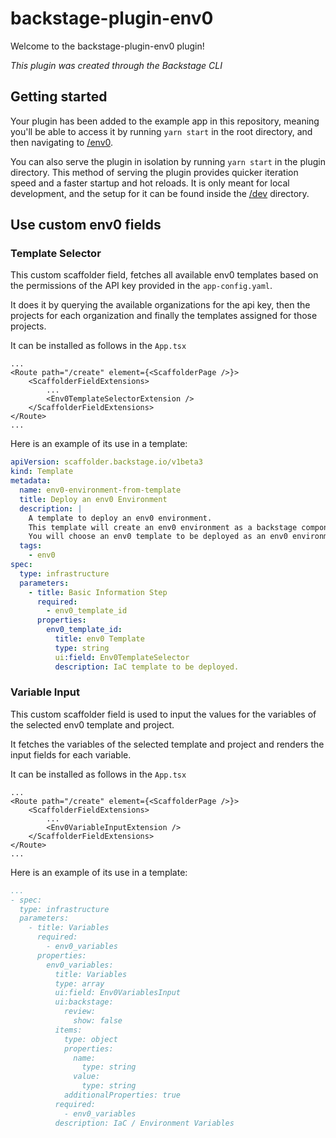 # backstage-plugin-env0

Welcome to the backstage-plugin-env0 plugin!

_This plugin was created through the Backstage CLI_

## Getting started

Your plugin has been added to the example app in this repository, meaning you'll be able to access it by running `yarn start` in the root directory, and then navigating to [/env0](http://localhost:3000/env0).

You can also serve the plugin in isolation by running `yarn start` in the plugin directory.
This method of serving the plugin provides quicker iteration speed and a faster startup and hot reloads.
It is only meant for local development, and the setup for it can be found inside the [/dev](./dev) directory.

## Use custom env0 fields

### Template Selector
This custom scaffolder field, fetches all available env0 templates based on the permissions of the API key provided in the `app-config.yaml`.

It does it by querying the available organizations for the api key, then the projects for each organization and finally the templates assigned for those projects.

It can be installed as follows in the `App.tsx`

```tsx
...
<Route path="/create" element={<ScaffolderPage />}>
    <ScaffolderFieldExtensions>
        ...
        <Env0TemplateSelectorExtension />
    </ScaffolderFieldExtensions>
</Route>
...
```

Here is an example of its use in a template:
```yaml
apiVersion: scaffolder.backstage.io/v1beta3
kind: Template
metadata:
  name: env0-environment-from-template
  title: Deploy an env0 Environment
  description: |
    A template to deploy an env0 environment.
    This template will create an env0 environment as a backstage component.
    You will choose an env0 template to be deployed as an env0 environment from an exposed list of env0 templates by your admin.
  tags:
    - env0
spec:
  type: infrastructure
  parameters:
    - title: Basic Information Step
      required:
        - env0_template_id
      properties:
        env0_template_id:
          title: env0 Template
          type: string
          ui:field: Env0TemplateSelector
          description: IaC template to be deployed.
```

### Variable Input
This custom scaffolder field is used to input the values for the variables of the selected env0 template and project. 

It fetches the variables of the selected template and project and renders the input fields for each variable.

It can be installed as follows in the `App.tsx`
```tsx
...
<Route path="/create" element={<ScaffolderPage />}>
    <ScaffolderFieldExtensions>
        ...
        <Env0VariableInputExtension />
    </ScaffolderFieldExtensions>
</Route>
...
```

Here is an example of its use in a template:
```yaml
...
- spec:
  type: infrastructure
  parameters:
    - title: Variables
      required:
        - env0_variables
      properties:
        env0_variables:
          title: Variables
          type: array
          ui:field: Env0VariablesInput
          ui:backstage:
            review:
              show: false
          items:
            type: object
            properties:
              name:
                type: string
              value:
                type: string
            additionalProperties: true
          required:
            - env0_variables
          description: IaC / Environment Variables
```
